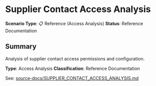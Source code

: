 # Supplier Contact Access Analysis

**Scenario Type**: 📋 Reference (Access Analysis)
**Status**: Reference Documentation

## Summary
Analysis of supplier contact access permissions and configuration.

**Type**: Access Analysis
**Classification**: Reference Documentation

See: [source-docs/SUPPLIER_CONTACT_ACCESS_ANALYSIS.md](source-docs/SUPPLIER_CONTACT_ACCESS_ANALYSIS.md)
